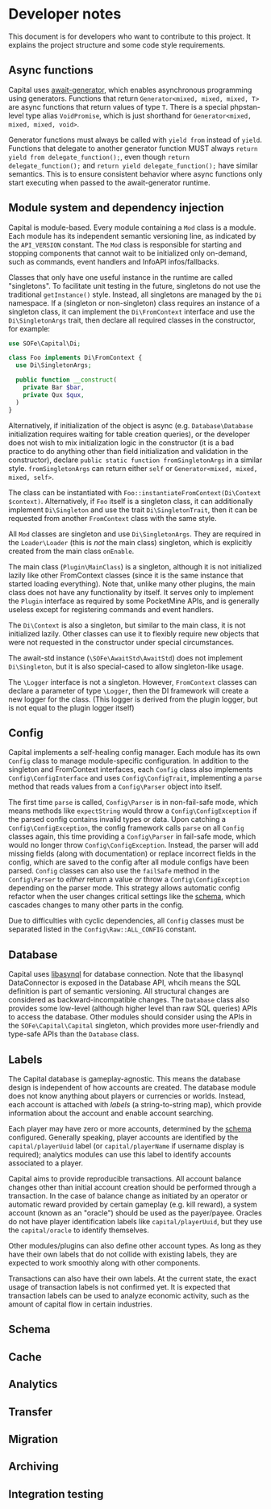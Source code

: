 # Developer notes

This document is for developers who want to contribute to this project.
It explains the project structure and some code style requirements.

## Async functions

Capital uses [await-generator](https://github.com/SOF3/await-generator),
which enables asynchronous programming using generators.
Functions that return `Generator<mixed, mixed, mixed, T>`
are async functions that return values of type `T`.
There is a special phpstan-level type alias `VoidPromise`,
which is just shorthand for `Generator<mixed, mixed, mixed, void>`.

Generator functions must always be called with `yield from` instead of `yield`.
Functions that delegate to another generator function MUST always
`return yield from delegate_function();`,
even though `return delegate_function();` and
`return yield delegate_function();` have similar semantics.
This is to ensure consistent behavior where
async functions only start executing when passed to the await-generator runtime.

## Module system and dependency injection

Capital is module-based.
Every module containing a `Mod` class is a module.
Each module has its independent semantic versioning line,
as indicated by the `API_VERSION` constant.
The `Mod` class is responsible for starting and stopping
components that cannot wait to be initialized only on-demand,
such as commands, event handlers and InfoAPI infos/fallbacks.

Classes that only have one useful instance in the runtime are called "singletons".
To facilitate unit testing in the future,
singletons do not use the traditional `getInstance()` style.
Instead, all singletons are managed by the `Di` namespace.
If a (singleton or non-singleton) class requires an instance of a singleton class,
it can implement the `Di\FromContext` interface and use the `Di\SingletonArgs` trait,
then declare all required classes in the constructor, for example:

```php
use SOFe\Capital\Di;

class Foo implements Di\FromContext {
  use Di\SingletonArgs;

  public function __construct(
    private Bar $bar,
    private Qux $qux,
  )
}
```

Alternatively, if initialization of the object is async
(e.g. `Database\Database` initialization requires waiting for table creation queries),
or the developer does not wish to mix initialization logic in the constructor
(it is a bad practice to do anything
other than field initialization and validation in the constructor),
declare `public static function fromSingletonArgs` in a similar style.
`fromSingletonArgs` can return either `self` or `Generator<mixed, mixed, mixed, self>`.

The class can be instantiated with `Foo::instantiateFromContext(Di\Context $context)`.
Alternatively, if `Foo` itself is a singleton class,
it can additionally implement `Di\Singleton` and use the trait `Di\SingletonTrait`,
then it can be requested from another `FromContext` class with the same style.

All `Mod` classes are singleton and use `Di\SingletonArgs`.
They are required in the `Loader\Loader` (this is *not* the main class) singleton,
which is explicitly created from the main class `onEnable`.
<!-- TODO setup GitHub CI to generate and link to depgraph.svg -->

The main class (`Plugin\MainClass`) is a singleton,
although it is not initialized lazily like other FromContext classes
(since it is the same instance that started loading everything).
Note that, unlike many other plugins,
the main class does not have any functionality by itself.
It serves only to implement the `Plugin` interface
as required by some PocketMine APIs,
and is generally useless except for registering commands and event handlers.

The `Di\Context` is also a singleton,
but similar to the main class, it is not initialized lazily.
Other classes can use it to flexibly require new objects that
were not requested in the constructor under special circumstances.

The await-std instance (`\SOFe\AwaitStd\AwaitStd`) does not implement `Di\Singleton`,
but it is also special-cased to allow singleton-like usage.

The `\Logger` interface is not a singleton.
However, `FromContext` classes can declare a parameter of type `\Logger`,
then the DI framework will create a new logger for the class.
(This logger is derived from the plugin logger,
but is not equal to the plugin logger itself)

## Config

Capital implements a self-healing config manager.
Each module has its own `Config` class to manage module-specific configuration.
In addition to the singleton and FromContext interfaces,
each `Config` class also implements `Config\ConfigInterface` and uses `Config\ConfigTrait`,
implementing a `parse` method that reads values
from a `Config\Parser` object into itself.

The first time `parse` is called, `Config\Parser` is in non-fail-safe mode,
which means methods like `expectString` would throw a `Config\ConfigException`
if the parsed config contains invalid types or data.
Upon catching a `Config\ConfigException`,
the config framework calls `parse` on all `Config` classes again,
this time providing a `Config\Parser` in fail-safe mode,
which would no longer throw `Config\ConfigException`.
Instead, the parser will add missing fields (along with documentation)
or replace incorrect fields in the config,
which are saved to the config after all module configs have been parsed.
`Config` classes can also use the `failSafe` method in the `Config\Parser`
to *either* return a value *or* throw a `Config\ConfigException`
depending on the parser mode.
This strategy allows automatic config refactor when the user changes critical settings
like the [schema](#schema), which cascades changes to many other parts in the config.

Due to difficulties with cyclic dependencies,
all `Config` classes must be separated listed in the `Config\Raw::ALL_CONFIG` constant.

## Database

Capital uses [libasynql](https://github.com/poggit/libasynql) for database connection.
Note that the libasynql DataConnector is exposed in the Database API,
whcih means the SQL definition is part of semantic versioning.
All structural changes are considered as backward-incompatible changes.
The `Database` class also provides some low-level
(although higher level than raw SQL queries) APIs to access the database.
Other modules should consider using the APIs in the `SOFe\Capital\Capital` singleton,
which provides more user-friendly and type-safe APIs than the `Database` class.

## Labels

The Capital database is gameplay-agnostic.
This means the database design is independent of how accounts are created.
The database module does not know anything about players or currencies or worlds.
Instead, each account is attached with *labels* (a string-to-string map),
which provide information about the account and enable account searching.

Each player may have zero or more accounts,
determined by the [schema](#schema) configured.
Generally speaking, player accounts are identified by the `capital/playerUuid` label
(or `capital/playerName` if username display is required);
analytics modules can use this label to identify accounts associated to a player.

Capital aims to provide reproducible transactions.
All account balance changes other than initial account creation
should be performed through a transaction.
In the case of balance change as initiated by an operator
or automatic reward provided by certain gameplay (e.g. kill reward),
a system account (known as an "oracle") should be used as the payer/payee.
Oracles do not have player identification labels like `capital/playerUuid`,
but they use the `capital/oracle` to identify themselves.

Other modules/plugins can also define other account types.
As long as they have their own labels that do not collide with existing labels,
they are expected to work smoothly along with other components.

Transactions can also have their own labels.
At the current state, the exact usage of transaction labels is not confirmed yet.
It is expected that transaction labels can be used to analyze economic activity,
such as the amount of capital flow in certain industries.

## Schema

<!-- TODO -->

## Cache

<!-- TODO -->

## Analytics

<!-- TODO -->

## Transfer

<!-- TODO -->

## Migration

<!-- TODO -->

## Archiving

<!-- TODO -->

## Integration testing

<!-- TODO -->

